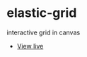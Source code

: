 # elastic-grid
interactive grid in canvas

* [View live](http://vasilegabriel.github.io/elastic-grid/index.html)
